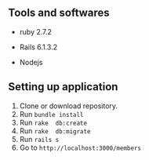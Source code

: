 ## Tools and softwares
* ruby 2.7.2

* Rails 6.1.3.2
* Nodejs

## Setting up application
1. Clone or download repository.
2. Run `bundle install`
3. Run `rake  db:create`  
4. Run `rake  db:migrate`
5. Run `rails s`
6. Go to `http://localhost:3000/members`
